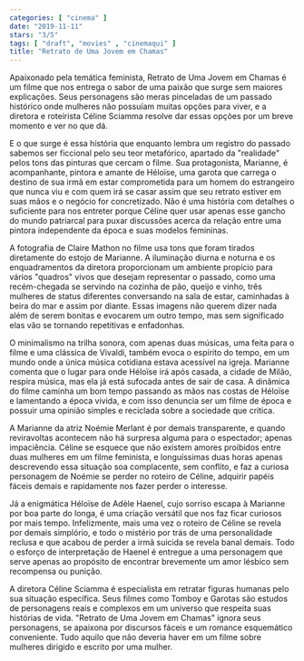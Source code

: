 ```yaml
---
categories: [ "cinema" ]
date: "2019-11-11"
stars: "3/5"
tags: [ "draft", "movies" , "cinemaqui" ]
title: "Retrato de Uma Jovem em Chamas"
---
```

Apaixonado pela temática feminista, Retrato de Uma Jovem em Chamas é um filme que nos entrega o sabor de uma paixão que surge sem maiores explicações. Seus personagens são meras pinceladas de um passado histórico onde mulheres não possuíam muitas opções para viver, e a diretora e roteirista Céline Sciamma resolve dar essas opções por um breve momento e ver no que dá.

E o que surge é essa história que enquanto lembra um registro do passado sabemos ser ficcional pelo seu teor metafórico, apartado da "realidade" pelos tons das pinturas que cercam o filme. Sua protagonista, Marianne, é acompanhante, pintora e amante de Héloïse, uma garota que carrega o destino de sua irmã em estar comprometida para um homem do estrangeiro que nunca viu e com quem irá se casar assim que seu retrato estiver em suas mãos e o negócio for concretizado. Não é uma história com detalhes o suficiente para nos entreter porque Céline quer usar apenas esse gancho do mundo patriarcal para puxar discussões acerca da relação entre uma pintora independente da época e suas modelos femininas.

A fotografia de Claire Mathon no filme usa tons que foram tirados diretamente do estojo de Marianne. A iluminação diurna e noturna e os enquadramentos da diretora proporcionam um ambiente propício para vários "quadros" vivos que desejam representar o passado, como uma recém-chegada se servindo na cozinha de pão, queijo e vinho, três mulheres de status diferentes conversando na sala de estar, caminhadas à beira do mar e assim por diante. Essas imagens não querem dizer nada além de serem bonitas e evocarem um outro tempo, mas sem significado elas vão se tornando repetitivas e enfadonhas.

O minimalismo na trilha sonora, com apenas duas músicas, uma feita para o filme e uma clássica de Vivaldi, também evoca o espírito do tempo, em um mundo onde a única música cotidiana estava acessível na igreja. Marianne comenta que o lugar para onde Héloïse irá após casada, a cidade de Milão, respira música, mas ela já está sufocada antes de sair de casa. A dinâmica do filme caminha um bom tempo passando as mãos nas costas de Héloïse e lamentando a época vivida, e com isso denuncia ser um filme de época e possuir uma opinião simples e reciclada sobre a sociedade que critica.

A Marianne da atriz Noémie Merlant é por demais transparente, e quando reviravoltas acontecem não há surpresa alguma para o espectador; apenas impaciência. Céline se esquece que não existem amores proibidos entre duas mulheres em um filme feminista, e longuíssimas duas horas apenas descrevendo essa situação soa complacente, sem conflito, e faz a curiosa personagem de Noémie se perder no roteiro de Céline, adquirir papéis fáceis demais e rapidamente nos fazer perder o interesse.

Já a enigmática Héloïse de Adèle Haenel, cujo sorriso escapa à Marianne por boa parte do longa, é uma criação versátil que nos faz ficar curiosos por mais tempo. Infelizmente, mais uma vez o roteiro de Céline se revela por demais simplório, e todo o mistério por trás de uma personalidade reclusa e que acabou de perder a irmã suicida se revela banal demais. Todo o esforço de interpretação de Haenel é entregue a uma personagem que serve apenas ao propósito de encontrar brevemente um amor lésbico sem recompensa ou punição.

A diretora Céline Sciamma é especialista em retratar figuras humanas pelo sua situação específica. Seus filmes como Tomboy e Garotas são estudos de personagens reais e complexos em um universo que respeita suas histórias de vida. "Retrato de Uma Jovem em Chamas" ignora seus personagens, se apaixona por discursos fáceis e um romance esquemático conveniente. Tudo aquilo que não deveria haver em um filme sobre mulheres dirigido e escrito por uma mulher.
